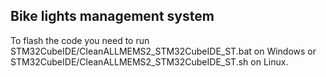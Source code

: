 ## Bike lights management system
To flash the code you need to run STM32CubeIDE/CleanALLMEMS2_STM32CubeIDE_ST.bat on Windows or STM32CubeIDE/CleanALLMEMS2_STM32CubeIDE_ST.sh on Linux.

